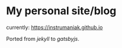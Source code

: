 # My personal site/blog

currently: https://instrumaniak.github.io

Ported from *jekyll* to *gatsbyjs*.
